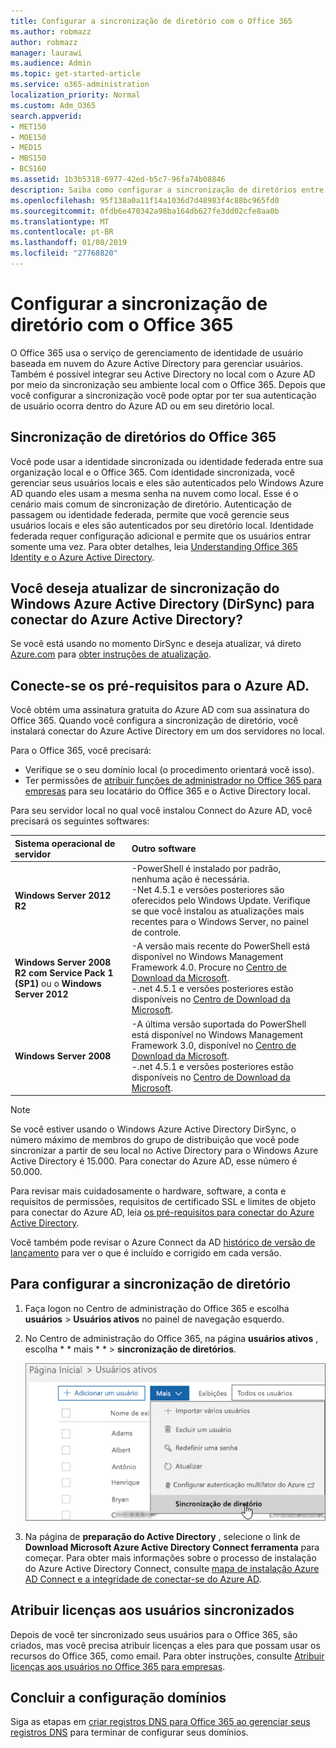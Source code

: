 ```yaml
---
title: Configurar a sincronização de diretório com o Office 365
ms.author: robmazz
author: robmazz
manager: laurawi
ms.audience: Admin
ms.topic: get-started-article
ms.service: o365-administration
localization_priority: Normal
ms.custom: Adm_O365
search.appverid:
- MET150
- MOE150
- MED15
- MBS150
- BCS160
ms.assetid: 1b3b5318-6977-42ed-b5c7-96fa74b08846
description: Saiba como configurar a sincronização de diretórios entre o Office 365 e seu local no Active Directory.
ms.openlocfilehash: 95f138a0a11f14a1036d7d48983f4c88bc965fd0
ms.sourcegitcommit: 0fdb6e470342a98ba164db627fe3dd02cfe8aa0b
ms.translationtype: MT
ms.contentlocale: pt-BR
ms.lasthandoff: 01/08/2019
ms.locfileid: "27768820"
---
```

# <a name="set-up-directory-synchronization-for-office-365"></a>Configurar a sincronização de diretório com o Office 365
O Office 365 usa o serviço de gerenciamento de identidade de usuário baseada em nuvem do Azure Active Directory para gerenciar usuários. Também é possível integrar seu Active Directory no local com o Azure AD por meio da sincronização seu ambiente local com o Office 365. Depois que você configurar a sincronização você pode optar por ter sua autenticação de usuário ocorra dentro do Azure AD ou em seu diretório local.
  
## <a name="office-365-directory-synchronization"></a>Sincronização de diretórios do Office 365
Você pode usar a identidade sincronizada ou identidade federada entre sua organização local e o Office 365. Com identidade sincronizada, você gerenciar seus usuários locais e eles são autenticados pelo Windows Azure AD quando eles usam a mesma senha na nuvem como local. Esse é o cenário mais comum de sincronização de diretório. Autenticação de passagem ou identidade federada, permite que você gerencie seus usuários locais e eles são autenticados por seu diretório local. Identidade federada requer configuração adicional e permite que os usuários entrar somente uma vez. Para obter detalhes, leia [Understanding Office 365 Identity e o Azure Active Directory](about-office-365-identity.md).
  
## <a name="want-to-upgrade-from-windows-azure-active-directory-sync-dirsync-to-azure-active-directory-connect"></a>Você deseja atualizar de sincronização do Windows Azure Active Directory (DirSync) para conectar do Azure Active Directory?
Se você está usando no momento DirSync e deseja atualizar, vá direto [Azure.com](https://azure.com) para [obter instruções de atualização](https://go.microsoft.com/fwlink/p/?LinkId=733240).
  
## <a name="prerequisites-for-azure-ad-connect"></a>Conecte-se os pré-requisitos para o Azure AD.
Você obtém uma assinatura gratuita do Azure AD com sua assinatura do Office 365. Quando você configura a sincronização de diretório, você instalará conectar do Azure Active Directory em um dos servidores no local.
  
Para o Office 365, você precisará:
  
- Verifique se o seu domínio local (o procedimento orientará você isso).
- Ter permissões de [atribuir funções de administrador no Office 365 para empresas](https://support.office.com/article/EAC4D046-1AFD-4F1A-85FC-8219C79E1504) para seu locatário do Office 365 e o Active Directory local. 
    
Para seu servidor local no qual você instalou Connect do Azure AD, você precisará os seguintes softwares:
  
|**Sistema operacional de servidor**|**Outro software**|
|:-----|:-----|
|**Windows Server 2012 R2** | -PowerShell é instalado por padrão, nenhuma ação é necessária.  <br/> -Net 4.5.1 e versões posteriores são oferecidos pelo Windows Update. Verifique se que você instalou as atualizações mais recentes para o Windows Server, no painel de controle. |
|**Windows Server 2008 R2 com Service Pack 1 (SP1)** ou o **Windows Server 2012** | -A versão mais recente do PowerShell está disponível no Windows Management Framework 4.0. Procure no [Centro de Download da Microsoft](https://go.microsoft.com/fwlink/p/?LinkId=717996).<br/> -.net 4.5.1 e versões posteriores estão disponíveis no [Centro de Download da Microsoft](https://go.microsoft.com/fwlink/p/?LinkId=717996). |
|**Windows Server 2008** | -A última versão suportada do PowerShell está disponível no Windows Management Framework 3.0, disponível no [Centro de Download da Microsoft](https://go.microsoft.com/fwlink/p/?LinkId=717996).  <br/> -.net 4.5.1 e versões posteriores estão disponíveis no [Centro de Download da Microsoft](https://go.microsoft.com/fwlink/p/?LinkId=717996). |
   
> [!NOTE]
> Se você estiver usando o Windows Azure Active Directory DirSync, o número máximo de membros do grupo de distribuição que você pode sincronizar a partir de seu local no Active Directory para o Windows Azure Active Directory é 15.000. Para conectar do Azure AD, esse número é 50.000. 
  
Para revisar mais cuidadosamente o hardware, software, a conta e requisitos de permissões, requisitos de certificado SSL e limites de objeto para conectar do Azure AD, leia [os pré-requisitos para conectar do Azure Active Directory](https://go.microsoft.com/fwlink/p/?LinkId=716896).
  
Você também pode revisar o Azure Connect da AD [histórico de versão de lançamento](https://go.microsoft.com/fwlink/p/?LinkId=733238) para ver o que é incluído e corrigido em cada versão. 

## <a name="to-set-up-directory-synchronization"></a>Para configurar a sincronização de diretório
1. Faça logon no Centro de administração do Office 365 e escolha **usuários** \> **Usuários ativos** no painel de navegação esquerdo. 
2. No Centro de administração do Office 365, na página **usuários ativos** , escolha * * mais * * \> **sincronização de diretórios**.
    
    ![No menu mais, escolha a sincronização de diretórios](media/dc6669e5-c01b-471e-9cdf-04f5d44e1c4b.png)
  
3. Na página de **preparação do Active Directory** , selecione o link de **Download Microsoft Azure Active Directory Connect ferramenta** para começar. Para obter mais informações sobre o processo de instalação do Azure Active Directory Connect, consulte [mapa de instalação Azure AD Connect e a integridade de conectar-se do Azure AD](https://docs.microsoft.com/azure/active-directory/hybrid/how-to-connect-install-roadmap).
    
## <a name="assign-licences-to-synchronized-users"></a>Atribuir licenças aos usuários sincronizados
Depois de você ter sincronizado seus usuários para o Office 365, são criados, mas você precisa atribuir licenças a eles para que possam usar os recursos do Office 365, como email. Para obter instruções, consulte [Atribuir licenças aos usuários no Office 365 para empresas](https://support.office.com/article/997596b5-4173-4627-b915-36abac6786dc).
    
## <a name="finish-setting-up-domains"></a>Concluir a configuração domínios
Siga as etapas em [criar registros DNS para Office 365 ao gerenciar seus registros DNS](https://support.office.com/article/b0f3fdca-8a80-4e8e-9ef3-61e8a2a9ab23) para terminar de configurar seus domínios.